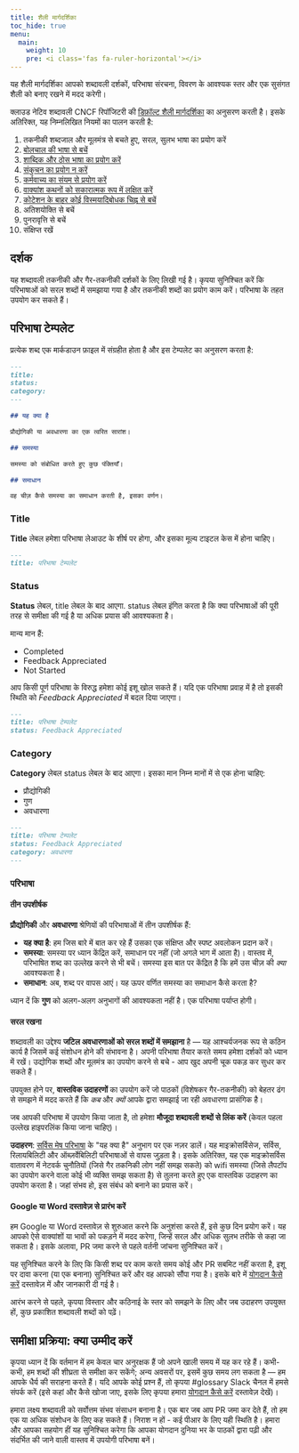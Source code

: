 ```yaml
---
title: शैली मार्गदर्शिका
toc_hide: true
menu:
  main:
    weight: 10
    pre: <i class='fas fa-ruler-horizontal'></i>
---
```


यह शैली मार्गदर्शिका आपको शब्दावली दर्शकों, परिभाषा संरचना, विवरण के आवश्यक स्तर और एक सुसंगत शैली को बनाए रखने में मदद करेगी।

क्लाउड नेटिव शब्दावली CNCF रिपॉजिटरी की [डिफ़ॉल्ट शैली मार्गदर्शिका](https://github.com/cncf/foundation/blob/master/style-guide.md) का अनुसरण करती है। इसके अतिरिक्त, यह निम्नलिखित नियमों का पालन करती है:

1. तकनीकी शब्दजाल और मूलमंत्र से बचते हुए, सरल, सुलभ भाषा का प्रयोग करें
2. [बोलचाल की भाषा से बचें](https://en.wikipedia.org/wiki/Colloquialism)
3. [शाब्दिक और ठोस भाषा का प्रयोग करें](https://guidetogrammar.org/grammar/composition/abstract.htm)
4. [संकुचन का प्रयोग न करें](https://en.wikipedia.org/wiki/Contraction_(grammar))
5. [कर्मवाच्य का संयम से प्रयोग करें](https://www.ef.com/ca/english-resources/english-grammar/passive-voice/)
6. [वाक्यांश कथनों को सकारात्मक रूप में लक्षित करें](https://examples.yourdictionary.com/positive-sentence-examples.html) 
7. [कोटेशन के बाहर कोई विस्मयादिबोधक चिह्न से बचें](https://www.grammarly.com/blog/exclamation-mark/)
8. अतिशयोक्ति से बचें
9. पुनरावृत्ति से बचें
10. संक्षिप्त रखें

## दर्शक

यह शब्दावली तकनीकी और गैर-तकनीकी दर्शकों के लिए लिखी गई है। कृपया सुनिश्चित करें कि परिभाषाओं को सरल शब्दों में समझाया गया है और तकनीकी शब्दों का प्रयोग काम करें। परिभाषा के तहत उपयोग कर सकते हैं।

## परिभाषा टेम्पलेट

प्रत्येक शब्द एक मार्कडाउन फ़ाइल में संग्रहीत होता है और इस टेम्पलेट का अनुसरण करता है:

```md
---
title: 
status: 
category: 
---

## यह क्या है

प्रौद्योगिकी या अवधारणा का एक त्वरित सारांश।

## समस्या

समस्या को संबोधित करते हुए कुछ पंक्तियाँ।

## समाधान

वह चीज़ कैसे समस्या का समाधान करती है, इसका वर्णन।
```

### Title

**Title** लेबल हमेशा परिभाषा लेआउट के शीर्ष पर होगा, और इसका मूल्य टाइटल केस में होना चाहिए।

```md
---
title: परिभाषा टेम्पलेट
```

### Status

**Status** लेबल, title लेबल के बाद आएगा. status लेबल इंगित करता है कि क्या परिभाषाओं की पूरी तरह से समीक्षा की गई है या अधिक प्रयास की आवश्यकता है।

मान्य मान हैं:

- Completed
- Feedback Appreciated 
- Not Started

आप किसी पूर्ण परिभाषा के विरुद्ध हमेशा कोई इशू खोल सकते हैं। यदि एक परिभाषा प्रवाह में है तो इसकी स्थिति को *Feedback Appreciated* में बदल दिया जाएगा।

```md
---
title: परिभाषा टेम्पलेट
status: Feedback Appreciated
```

### Category

**Category** लेबल status लेबल के बाद आएगा। इसका मान निम्न मानों में से एक होना चाहिए:

- प्रौद्योगिकी
- गुण
- अवधारणा

```md
---
title: परिभाषा टेम्पलेट
status: Feedback Appreciated
category: अवधारणा
---
```

### परिभाषा

#### तीन उपशीर्षक

**प्रौद्योगिकी** और **अवधारणा** श्रेणियों की परिभाषाओं में तीन उपशीर्षक हैं:

- **यह क्या है**: हम जिस बारे में बात कर रहे हैं उसका एक संक्षिप्त और स्पष्ट अवलोकन प्रदान करें।
- **समस्या**: समस्या पर ध्यान केंद्रित करें, समाधान पर नहीं (जो अगले भाग में आता है)। वास्तव में, परिभाषित शब्द का उल्लेख करने से भी बचें। समस्या इस बात पर केंद्रित है कि हमें उस चीज़ की *क्या* आवश्यकता है। 
- **समाधान**: अब, शब्द पर वापस आएं। यह ऊपर वर्णित समस्या का समाधान कैसे करता है?

ध्यान दें कि **गुण** को अलग-अलग अनुभागों की आवश्यकता नहीं है। एक परिभाषा पर्याप्त होगी।

#### सरल रखना

शब्दावली का उद्देश्य **जटिल अवधारणाओं को सरल शब्दों में समझाना** है — यह आश्चर्यजनक रूप से कठिन कार्य है जिसमें कई संशोधन होने की संभावना है। अपनी परिभाषा तैयार करते समय हमेशा दर्शकों को ध्यान में रखें। उद्योगिक शब्दों और मूलमंत्र का उपयोग करने से बचे - आप खुद अपनी चूक पकड़ कर सुधर कर सकते हैं।

उपयुक्त होने पर, **वास्तविक उदाहरणों** का उपयोग करें जो पाठकों (विशेषकर गैर-तकनीकी) को बेहतर ढंग से समझने में मदद करते हैं कि *कब* और *क्यों* आपके द्वारा समझाई जा रही अवधारणा प्रासंगिक है।

जब आपकी परिभाषा में उपयोग किया जाता है, तो हमेशा **मौजूदा शब्दावली शब्दों से लिंक करें** (केवल पहला उल्लेख हाइपरलिंक किया जाना चाहिए)।

**उदाहरण**: [सर्विस मेष परिभाषा](/service_mesh/) के "यह क्या है" अनुभाग पर एक नज़र डालें। यह माइक्रोसर्विसेज, सर्विस, रिलायबिलिटी और ऑब्ज़र्वेबिलिटी परिभाषाओं से वापस जुड़ता है। इसके अतिरिक्त, यह एक माइक्रोसर्विस वातावरण में नेटवर्क चुनौतियों (जिसे गैर तकनिकी लोग नहीं समझ सकते) को wifi समस्या (जिसे लैपटॉप का उपयोग करने वाला कोई भी व्यक्ति समझ सकता है) से तुलना करते हुए एक वास्तविक उदाहरण का उपयोग करता है। जहां संभव हो, इस संबंध को बनाने का प्रयास करें। 

#### Google या Word दस्तावेज़ से प्रारंभ करें

हम Google या Word दस्तावेज़ से शुरुआत करने कि अनुशंसा करते हैं, इसे कुछ दिन प्रयोग करें। यह आपको ऐसे वाक्यांशों या भावों को पकड़ने में मदद करेगा, जिन्हें सरल और अधिक सुलभ तरीके से कहा जा सकता है। इसके अलावा, PR जमा करने से पहले वर्तनी जांचना सुनिश्चित करें।

यह सुनिश्चित करने के लिए कि किसी शब्द पर काम करते समय कोई और PR सबमिट नहीं करता है, इशू पर दावा करना (या एक बनाना) सुनिश्चित करें और वह आपको सौंपा गया है।  इसके बारे में [योगदान कैसे करें](/hi/contribute/) दस्तावेज़ में और जानकारी दी गई है।

आरंभ करने से पहले, कृपया विस्तार और कठिनाई के स्तर को समझने के लिए और जब उदाहरण उपयुक्त हों, कुछ प्रकाशित शब्दावली शब्दों को पढ़ें।


## समीक्षा प्रक्रिया: क्या उम्मीद करें

कृपया ध्यान दें कि वर्तमान में हम केवल चार अनुरक्षक हैं जो अपने खाली समय में यह कर रहे हैं। कभी-कभी, हम शब्दों की शीघ्रता से समीक्षा कर सकेंगे; अन्य अवसरों पर, इसमें कुछ समय लग सकता है — हम आपके धैर्य की सराहना करते हैं। यदि आपके कोई प्रश्न हैं, तो कृपया #glossary Slack चैनल में हमसे संपर्क करें (इसे कहां और कैसे खोजा जाए, इसके लिए कृपया हमारा [योगदान कैसे करें](/hi/contribute/) दस्तावेज़ देखें)।

हमारा लक्ष्य शब्दावली को सर्वोत्तम संभव संसाधन बनाना है। एक बार जब आप PR जमा कर देते हैं, तो हम एक या अधिक संशोधन के लिए कह सकते हैं। निराश न हों - कई पीआर के लिए यही स्थिति है। हमारा और आपका सहयोग हीं यह सुनिश्चित करेगा कि आपका योगदान दुनिया भर के पाठकों द्वारा पढ़ी और संदर्भित की जाने वाली वास्तव में उपयोगी परिभाषा बनें।
